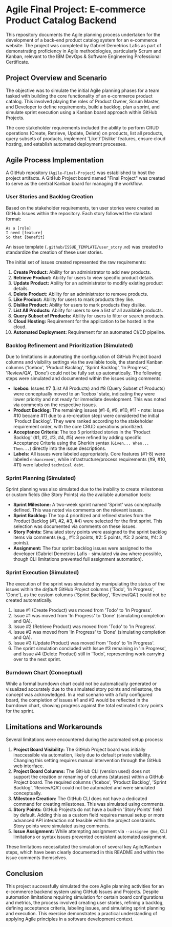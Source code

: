 # Agile Final Project: E-commerce Product Catalog Backend

This repository documents the Agile planning process undertaken for the development of a back-end product catalog system for an e-commerce website. The project was completed by Gabriel Demetrios Lafis as part of demonstrating proficiency in Agile methodologies, particularly Scrum and Kanban, relevant to the IBM DevOps & Software Engineering Professional Certificate.

## Project Overview and Scenario

The objective was to simulate the initial Agile planning phases for a team tasked with building the core functionality of an e-commerce product catalog. This involved playing the roles of Product Owner, Scrum Master, and Developer to define requirements, build a backlog, plan a sprint, and simulate sprint execution using a Kanban board approach within GitHub Projects.

The core stakeholder requirements included the ability to perform CRUD operations (Create, Retrieve, Update, Delete) on products, list all products, query subsets of products, implement 'Like'/'Dislike' features, ensure cloud hosting, and establish automated deployment processes.

## Agile Process Implementation

A GitHub repository (`Agile-Final-Project`) was established to host the project artifacts. A GitHub Project board named "Final Project" was created to serve as the central Kanban board for managing the workflow.

### User Stories and Backlog Creation

Based on the stakeholder requirements, ten user stories were created as GitHub Issues within the repository. Each story followed the standard format:

```
As a [role]
I need [feature]
So that [benefit]
```

An issue template (`.github/ISSUE_TEMPLATE/user_story.md`) was created to standardize the creation of these user stories.

The initial set of issues created represented the raw requirements:

1.  **Create Product:** Ability for an administrator to add new products.
2.  **Retrieve Product:** Ability for users to view specific product details.
3.  **Update Product:** Ability for an administrator to modify existing product details.
4.  **Delete Product:** Ability for an administrator to remove products.
5.  **Like Product:** Ability for users to mark products they like.
6.  **Dislike Product:** Ability for users to mark products they dislike.
7.  **List All Products:** Ability for users to see a list of all available products.
8.  **Query Subset of Products:** Ability for users to filter or search products.
9.  **Cloud Hosting:** Requirement for the application to be hosted in the cloud.
10. **Automated Deployment:** Requirement for an automated CI/CD pipeline.

### Backlog Refinement and Prioritization (Simulated)

Due to limitations in automating the configuration of GitHub Project board columns and visibility settings via the available tools, the standard Kanban columns ('Icebox', 'Product Backlog', 'Sprint Backlog', 'In Progress', 'Review/QA', 'Done') could not be fully set up automatically. The following steps were simulated and documented within the issues using comments:

*   **Icebox:** Issues #7 (List All Products) and #8 (Query Subset of Products) were conceptually moved to an 'Icebox' state, indicating they were lower priority and not ready for immediate development. This was noted via comments on the respective issues.
*   **Product Backlog:** The remaining issues (#1-6, #9, #10, #11 - note: issue #10 became #11 due to a re-creation step) were considered the initial 'Product Backlog'. They were ranked according to the stakeholder requirement order, with the core CRUD operations prioritized.
*   **Acceptance Criteria:** The top 5 prioritized stories in the 'Product Backlog' (#1, #2, #3, #4, #5) were refined by adding specific Acceptance Criteria using the Gherkin syntax (`Given... When... Then...`) directly into the issue descriptions.
*   **Labels:** All issues were labeled appropriately. Core features (#1-8) were labeled `enhancement`, while infrastructure/process requirements (#9, #10, #11) were labeled `technical debt`.

### Sprint Planning (Simulated)

Sprint planning was also simulated due to the inability to create milestones or custom fields (like Story Points) via the available automation tools:

*   **Sprint Milestone:** A two-week sprint named 'Sprint' was conceptually defined. This was noted via comments on the relevant issues.
*   **Sprint Backlog:** The top 4 prioritized and refined stories from the Product Backlog (#1, #2, #3, #4) were selected for the first sprint. This selection was documented via comments on these issues.
*   **Story Points:** Simulated story points were assigned to the sprint backlog items via comments (e.g., #1: 3 points, #2: 5 points, #3: 2 points, #4: 3 points).
*   **Assignment:** The four sprint backlog issues were assigned to the developer (Gabriel Demetrios Lafis - simulated via `@me` where possible, though CLI limitations prevented full assignment automation).

### Sprint Execution (Simulated)

The execution of the sprint was simulated by manipulating the status of the issues within the *default* GitHub Project columns ('Todo', 'In Progress', 'Done'), as the custom columns ('Sprint Backlog', 'Review/QA') could not be created automatically.

1.  Issue #1 (Create Product) was moved from 'Todo' to 'In Progress'.
2.  Issue #1 was moved from 'In Progress' to 'Done' (simulating completion and QA).
3.  Issue #2 (Retrieve Product) was moved from 'Todo' to 'In Progress'.
4.  Issue #2 was moved from 'In Progress' to 'Done' (simulating completion and QA).
5.  Issue #3 (Update Product) was moved from 'Todo' to 'In Progress'.
6.  The sprint simulation concluded with Issue #3 remaining in 'In Progress', and Issue #4 (Delete Product) still in 'Todo', representing work carrying over to the next sprint.

### Burndown Chart (Conceptual)

While a formal burndown chart could not be automatically generated or visualized accurately due to the simulated story points and milestone, the concept was acknowledged. In a real scenario with a fully configured board, the completion of issues #1 and #2 would be reflected in the burndown chart, showing progress against the total estimated story points for the sprint.

## Limitations and Workarounds

Several limitations were encountered during the automated setup process:

1.  **Project Board Visibility:** The GitHub Project board was initially inaccessible via automation, likely due to default private visibility. Changing this setting requires manual intervention through the GitHub web interface.
2.  **Project Board Columns:** The GitHub CLI (version used) does not support the creation or renaming of columns (statuses) within a GitHub Project board. The required columns ('Icebox', 'Product Backlog', 'Sprint Backlog', 'Review/QA') could not be automated and were simulated conceptually.
3.  **Milestone Creation:** The GitHub CLI does not have a dedicated command for creating milestones. This was simulated using comments.
4.  **Story Points:** GitHub Projects do not have a built-in 'Story Points' field by default. Adding this as a custom field requires manual setup or more advanced API interaction not feasible within the project constraints. Story points were simulated using comments.
5.  **Issue Assignment:** While attempting assignment via `--assignee @me`, CLI limitations or syntax issues prevented consistent automated assignment.

These limitations necessitated the simulation of several key Agile/Kanban steps, which have been clearly documented in this README and within the issue comments themselves.

## Conclusion

This project successfully simulated the core Agile planning activities for an e-commerce backend system using GitHub Issues and Projects. Despite automation limitations requiring simulation for certain board configurations and metrics, the process involved creating user stories, refining a backlog, defining acceptance criteria, labeling issues, and simulating sprint planning and execution. This exercise demonstrates a practical understanding of applying Agile principles in a software development context.


